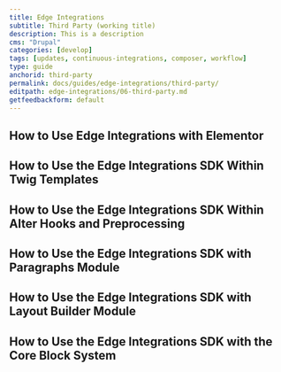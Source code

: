 ```yaml
---
title: Edge Integrations
subtitle: Third Party (working title)
description: This is a description
cms: "Drupal"
categories: [develop]
tags: [updates, continuous-integrations, composer, workflow]
type: guide
anchorid: third-party
permalink: docs/guides/edge-integrations/third-party/
editpath: edge-integrations/06-third-party.md
getfeedbackform: default
---
```


## How to Use Edge Integrations with Elementor



## How to Use the Edge Integrations SDK Within Twig Templates



## How to Use the Edge Integrations SDK Within Alter Hooks and Preprocessing



## How to Use the Edge Integrations SDK with Paragraphs Module



## How to Use the Edge Integrations SDK with Layout Builder Module



## How to Use the Edge Integrations SDK with the Core Block System